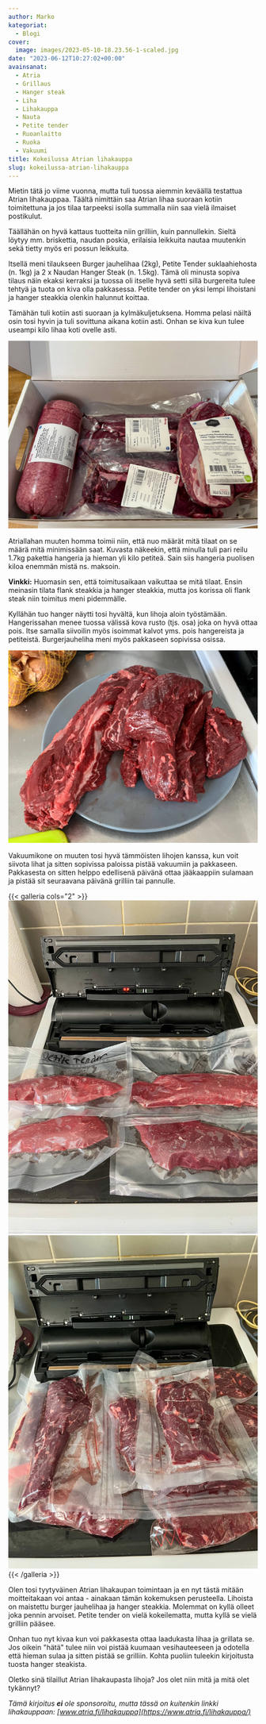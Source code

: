 ```yaml
---
author: Marko
kategoriat:
  - Blogi
cover:
  image: images/2023-05-10-18.23.56-1-scaled.jpg
date: "2023-06-12T10:27:02+00:00"
avainsanat:
  - Atria
  - Grillaus
  - Hanger steak
  - Liha
  - Lihakauppa
  - Nauta
  - Petite tender
  - Ruoanlaitto
  - Ruoka
  - Vakuumi
title: Kokeilussa Atrian lihakauppa
slug: kokeilussa-atrian-lihakauppa
---
```

Mietin tätä jo viime vuonna, mutta tuli tuossa aiemmin keväällä testattua Atrian lihakauppaa. Täältä nimittäin saa Atrian lihaa suoraan kotiin toimitettuna ja jos tilaa tarpeeksi isolla summalla niin saa vielä ilmaiset postikulut.

Täällähän on hyvä kattaus tuotteita niin grilliin, kuin pannullekin. Sieltä löytyy mm. briskettia, naudan poskia, erilaisia leikkuita nautaa muutenkin sekä tietty myös eri possun leikkuita.

Itsellä meni tilaukseen Burger jauhelihaa (2kg), Petite Tender suklaahiehosta (n. 1kg) ja 2 x Naudan Hanger Steak (n. 1.5kg). Tämä oli minusta sopiva tilaus näin ekaksi kerraksi ja tuossa oli itselle hyvä setti sillä burgereita tulee tehtyä ja tuota on kiva olla pakkasessa. Petite tender on yksi lempi lihoistani ja hanger steakkia olenkin halunnut koittaa.

Tämähän tuli kotiin asti suoraan ja kylmäkuljetuksena. Homma pelasi näiltä osin tosi hyvin ja tuli sovittuna aikana kotiin asti. Onhan se kiva kun tulee useampi kilo lihaa koti ovelle asti.

![](images/2023-05-10-18.23.56-1.jpg)

Atriallahan muuten homma toimii niin, että nuo määrät mitä tilaat on se määrä mitä minimissään saat. Kuvasta näkeekin, että minulla tuli pari reilu 1.7kg pakettia hangeria ja hieman yli kilo petiteä. Sain siis hangeria puolisen kiloa enemmän mistä ns. maksoin.

**Vinkki:** Huomasin sen, että toimitusaikaan vaikuttaa se mitä tilaat. Ensin meinasin tilata flank steakkia ja hanger steakkia, mutta jos korissa oli flank steak niin toimitus meni pidemmälle.

Kyllähän tuo hanger näytti tosi hyvältä, kun lihoja aloin työstämään. Hangerissahan menee tuossa välissä kova rusto (tjs. osa) joka on hyvä ottaa pois. Itse samalla siivoilin myös isoimmat kalvot yms. pois hangereista ja petiteistä. Burgerjauheliha meni myös pakkaseen sopivissa osissa.

![](images/2023-05-13-10.07.04.jpg)

Vakuumikone on muuten tosi hyvä tämmöisten lihojen kanssa, kun voit siivota lihat ja sitten sopivissa paloissa pistää vakuumiin ja pakkaseen. Pakkasesta on sitten helppo edellisenä päivänä ottaa jääkaappiin sulamaan ja pistää sit seuraavana päivänä grilliin tai pannulle.

{{< galleria cols="2" >}}
![](images/2023-05-13-09.10.50.jpg)
![](images/2023-05-13-11.07.52.jpg)
{{< /galleria >}}

Olen tosi tyytyväinen Atrian lihakaupan toimintaan ja en nyt tästä mitään moitteitakaan voi antaa - ainakaan tämän kokemuksen perusteella. Lihoista on maistettu burger jauhelihaa ja hanger steakkia. Molemmat on kyllä olleet joka pennin arvoiset. Petite tender on vielä kokeilematta, mutta kyllä se vielä grilliin pääsee.

Onhan tuo nyt kivaa kun voi pakkasesta ottaa laadukasta lihaa ja grillata se. Jos oikein "hätä" tulee niin voi pistää kuumaan vesihauteeseen ja odotella että hieman sulaa ja sitten pistää se grilliin. Kohta puoliin tuleekin kirjoitusta tuosta hanger steakista.

Oletko sinä tilaillut Atrian lihakaupasta lihoja? Jos olet niin mitä ja mitä olet tykännyt?

_Tämä kirjoitus **ei** ole sponsoroitu, mutta tässä on kuitenkin linkki lihakauppaan: [www.atria.fi/lihakauppa](https://www.atria.fi/lihakauppa/)_
